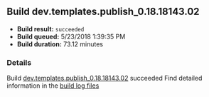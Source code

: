 ## Build dev.templates.publish_0.18.18143.02
- **Build result:** `succeeded`
- **Build queued:** 5/23/2018 1:39:35 PM
- **Build duration:** 73.12 minutes
### Details
Build [dev.templates.publish_0.18.18143.02](https://winappstudio.visualstudio.com/web/build.aspx?pcguid=a4ef43be-68ce-4195-a619-079b4d9834c2&builduri=vstfs%3a%2f%2f%2fBuild%2fBuild%2f25722) succeeded
Find detailed information in the [build log files](https://uwpctdiags.blob.core.windows.net/buildlogs/dev.templates.publish_0.18.18143.02_logs.zip)

